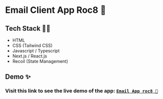 # Email Client App Roc8 🚀

## Tech Stack 🧑‍💻

* HTML
* CSS (Tailwind CSS) 
* Javascript / Typescript
* Next.js / React.js
* Recoil (State Management)

## Demo ✨

### Visit this link to see the live demo of the app: [`Email App roc8 🚀`](https://email-app-roc8.vercel.app/)

<!-- ## Demo Video 💫 -->


